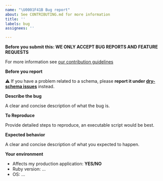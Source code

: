 ```yaml
---
name: "\U0001F41B Bug report"
about: See CONTRIBUTING.md for more information
title: ''
labels: bug
assignees: ''

---
```


**Before you submit this: WE ONLY ACCEPT BUG REPORTS AND FEATURE REQUESTS**

For more information see [our contribution guidelines](https://github.com/rom-rb/rom/blob/master/CONTRIBUTING.md)

**Before you report**

:warning: If you have a problem related to a schema, please **report it under [dry-schema issues](https://github.com/dry-rb/dry-schema/issues/new?assignees=&labels=bug&template=---bug-report.md&title=)** instead.

**Describe the bug**

A clear and concise description of what the bug is.

**To Reproduce**

Provide detailed steps to reproduce, an executable script would be best.

**Expected behavior**

A clear and concise description of what you expected to happen.

**Your environment**

- Affects my production application: **YES/NO**
- Ruby version: ...
- OS: ...
